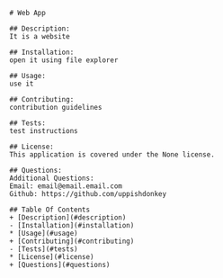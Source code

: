 
    # Web App

    ## Description:
    It is a website 

    ## Installation:
    open it using file explorer

    ## Usage:
    use it 

    ## Contributing: 
    contribution guidelines

    ## Tests: 
    test instructions

    ## License:
    This application is covered under the None license.

    ## Questions:
    Additional Questions:
    Email: email@email.email.com
    Github: https://github.com/uppishdonkey

    ## Table Of Contents
    + [Description](#description)
    - [Installation](#installation)
    * [Usage](#usage)
    + [Contributing](#contributing)
    - [Tests](#tests)
    * [License](#license)
    + [Questions](#questions)
    